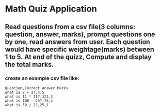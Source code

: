 # Math Quiz Application
## Read questions from a csv file(3 columns: question, answer, marks), prompt questions one by one, read answers from user. Each question would have specific weightage(marks) between 1 to 5. At end of the quizz, Compute and display the total marks.
### create an example csv file like:
```
Question,Correct Answer,Marks
what is 2 + 2?,4,5
what is 11 * 11?,121,3
what is 100 - 25?,75,4
what is 50 / 2?,25,1

```
